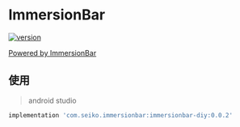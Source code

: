 # ImmersionBar

[![version](https://api.bintray.com/packages/qdsfdhvh/maven/Immersionbar/images/download.svg)](https://bintray.com/qdsfdhvh/maven/Immersionbar)

[Powered by ImmersionBar](https://github.com/gyf-dev/ImmersionBar)

## 使用

> android studio

```groovy
implementation 'com.seiko.immersionbar:immersionbar-diy:0.0.2'
```
